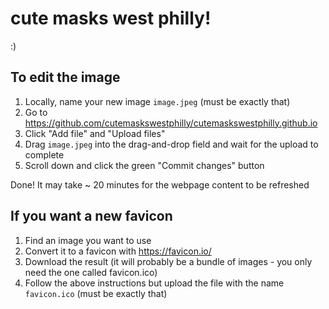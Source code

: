 # cute masks west philly!

:)

## To edit the image

1. Locally, name your new image `image.jpeg` (must be exactly that)
1. Go to https://github.com/cutemaskswestphilly/cutemaskswestphilly.github.io
1. Click "Add file" and "Upload files"
1. Drag `image.jpeg` into the drag-and-drop field and wait for the upload to complete
1. Scroll down and click the green "Commit changes" button

Done! It may take ~ 20 minutes for the webpage content to be refreshed

## If you want a new favicon

1. Find an image you want to use
1. Convert it to a favicon with https://favicon.io/
1. Download the result (it will probably be a bundle of images - you only need the one called favicon.ico)
1. Follow the above instructions but upload the file with the name `favicon.ico` (must be exactly that)
